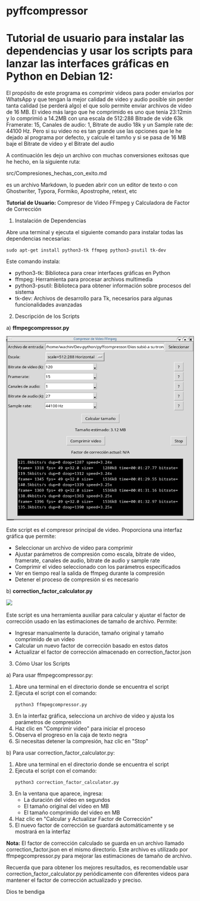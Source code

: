 # pyffcompressor

# Tutorial de usuario para instalar las dependencias y usar los scripts para lanzar las interfaces gráficas en Python en Debian 12:

El propósito de este programa es comprimir videos para poder enviarlos por WhatsApp y que tengan la mejor calidad de video y audio posible sin perder tanta calidad (se perderá algo) el que solo permite enviar archivos de video de 16 MB. El video más largo que he comprimido es uno que tenía 23:12min y lo comprimió a 14.2MB con una escala de 512:288 Bitrade de víde 63k Framerate: 15, Canales de audio: 1, Bitrate de audio 18k y un Sample rate de: 44100 Hz. Pero si su video no es tan grande use las opciones que le he dejado al programa por defecto, y calcule el tamño y si se pasa de 16 MB baje el Bitrate de video y el Bitrate del audio

A continuación les dejo un archivo con muchas conversiones exitosas que he hecho, en la siguiente ruta:

src/Compresiones_hechas_con_exito.md

es un archivo Markdown, lo pueden abrir con un editor de texto o con Ghostwriter, Typora, Formiko, Apostrophe, retext, etc

**Tutorial de Usuario:** Compresor de Video FFmpeg y Calculadora de Factor de Corrección

1. Instalación de Dependencias

Abre una terminal y ejecuta el siguiente comando para instalar todas las dependencias necesarias:

```
sudo apt-get install python3-tk ffmpeg python3-psutil tk-dev
```

Este comando instala:
- python3-tk: Biblioteca para crear interfaces gráficas en Python
- ffmpeg: Herramienta para procesar archivos multimedia
- python3-psutil: Biblioteca para obtener información sobre procesos del sistema
- tk-dev: Archivos de desarrollo para Tk, necesarios para algunas funcionalidades avanzadas

2. Descripción de los Scripts

a) **ffmpegcompressor.py**

![](src/vx_images/01-pyffcompressor-main-compression-snapshot.png)

Este script es el compresor principal de video. Proporciona una interfaz gráfica que permite:

- Seleccionar un archivo de video para comprimir
- Ajustar parámetros de compresión como escala, bitrate de video, framerate, canales de audio, bitrate de audio y sample rate
- Comprimir el video seleccionado con los parámetros especificados
- Ver en tiempo real la salida de ffmpeg durante la compresión
- Detener el proceso de compresión si es necesario

b) **correction_factor_calculator.py**

![](src/vx_images/02-factor-de-correccion-manual-añadido-correctamente.png)

Este script es una herramienta auxiliar para calcular y ajustar el factor de corrección usado en las estimaciones de tamaño de archivo. Permite:

- Ingresar manualmente la duración, tamaño original y tamaño comprimido de un video
- Calcular un nuevo factor de corrección basado en estos datos
- Actualizar el factor de corrección almacenado en correction_factor.json

3. Cómo Usar los Scripts

a) Para usar ffmpegcompressor.py:
1. Abre una terminal en el directorio donde se encuentra el script
2. Ejecuta el script con el comando:
   ```
   python3 ffmpegcompressor.py
   ```
3. En la interfaz gráfica, selecciona un archivo de video y ajusta los parámetros de compresión
4. Haz clic en "Comprimir video" para iniciar el proceso
5. Observa el progreso en la caja de texto negra
6. Si necesitas detener la compresión, haz clic en "Stop"

b) Para usar correction_factor_calculator.py:
1. Abre una terminal en el directorio donde se encuentra el script
2. Ejecuta el script con el comando:
   ```
   python3 correction_factor_calculator.py
   ```
3. En la ventana que aparece, ingresa:
   - La duración del video en segundos
   - El tamaño original del video en MB
   - El tamaño comprimido del video en MB
4. Haz clic en "Calcular y Actualizar Factor de Corrección"
5. El nuevo factor de corrección se guardará automáticamente y se mostrará en la interfaz

**Nota:** El factor de corrección calculado se guarda en un archivo llamado correction_factor.json en el mismo directorio. Este archivo es utilizado por ffmpegcompressor.py para mejorar las estimaciones de tamaño de archivo.

Recuerda que para obtener los mejores resultados, es recomendable usar correction_factor_calculator.py periódicamente con diferentes videos para mantener el factor de corrección actualizado y preciso.

Dios te bendiga